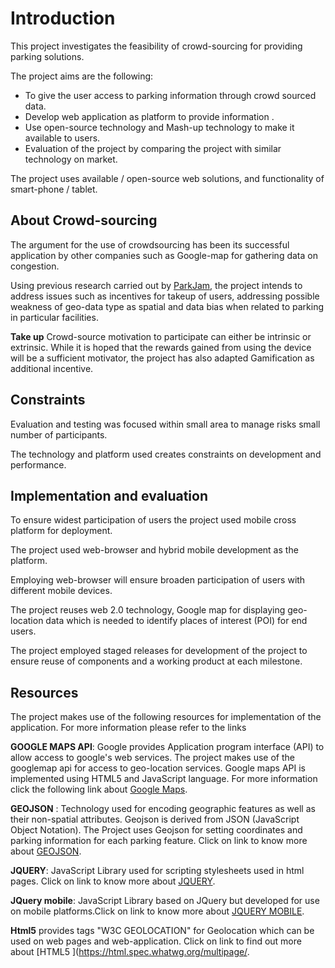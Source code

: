 # Introduction



This project investigates the feasibility of crowd-sourcing for providing parking solutions.

The project aims are the following:

* To give the user access to parking information through crowd sourced data.
* Develop web application as platform to provide information .
* Use open-source technology and Mash-up technology to make it available to users.
* Evaluation of the project by comparing the project with similar technology on market.


The project uses available / open-source web solutions, and functionality of smart-phone / tablet.  



## About Crowd-sourcing
The argument for the use of crowdsourcing has been its successful application by other companies such as Google-map for gathering data on congestion. 

Using previous research carried out by [ParkJam](http://parking.kmi.open.ac.uk/), the project intends to address issues such as incentives for takeup of users, addressing possible weakness of geo-data type as spatial and data bias when related to parking in particular facilities.

**Take up**
Crowd-source motivation to participate can either be  intrinsic or extrinsic. While it is hoped that the rewards gained from using the device will be a sufficient motivator, the project has also adapted Gamification as additional incentive.

## Constraints 

Evaluation and testing was focused within small area to manage risks  small number of participants.

The technology and platform used creates constraints on development and performance.  






## Implementation and evaluation
To ensure widest participation of users the project used mobile cross platform for deployment.

The project used web-browser and hybrid mobile development as the platform. 

Employing web-browser will ensure broaden participation of users with different mobile devices. 

The project reuses web 2.0 technology, Google map for displaying geo-location data which is needed to identify places of interest (POI) for end users. 

The project employed staged releases for development of the project to ensure reuse of components and a working product at each milestone.  




## Resources

The project makes use of the following resources for implementation of the application. For more information please refer to the links 

**GOOGLE MAPS API**: Google provides Application program interface (API) to allow access to google's web services. The project makes use of the googlemap api for access to geo-location services.  Google maps API is implemented using HTML5 and JavaScript language. For more information click the following link about [Google Maps](https://developers.google.com/maps/).

**GEOJSON** : Technology used for encoding geographic features as well as their non-spatial attributes. Geojson is derived from JSON (JavaScript Object Notation). The Project uses Geojson for setting coordinates and parking information for each parking feature. Click on link to know more about [GEOJSON](http://geojson.org/).

**JQUERY**: JavaScript Library used for scripting stylesheets used in html pages. Click on link to know more about [JQUERY](http://jquery.com/).

**JQuery mobile**: JavaScript Library based on JQuery but developed for use on mobile platforms.Click on link to know more about  [JQUERY MOBILE](https://jquerymobile.com/).

**Html5** provides tags "W3C GEOLOCATION" for Geolocation which can be used on web pages and web-application. Click on link to find out more about [HTML5 ](https://html.spec.whatwg.org/multipage/.




